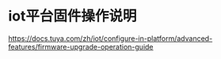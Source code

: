 # iot平台固件操作说明

https://docs.tuya.com/zh/iot/configure-in-platform/advanced-features/firmware-upgrade-operation-guide  
